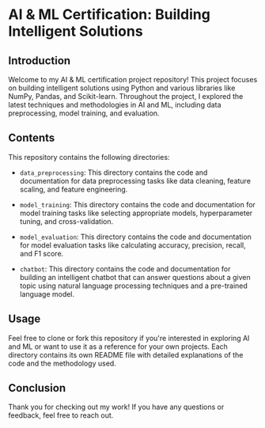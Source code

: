 # AI & ML Certification: Building Intelligent Solutions

## Introduction

Welcome to my AI & ML certification project repository! This project focuses on building intelligent solutions using Python and various libraries like NumPy, Pandas, and Scikit-learn. Throughout the project, I explored the latest techniques and methodologies in AI and ML, including data preprocessing, model training, and evaluation. 

## Contents

This repository contains the following directories:

- `data_preprocessing`: This directory contains the code and documentation for data preprocessing tasks like data cleaning, feature scaling, and feature engineering.

- `model_training`: This directory contains the code and documentation for model training tasks like selecting appropriate models, hyperparameter tuning, and cross-validation.

- `model_evaluation`: This directory contains the code and documentation for model evaluation tasks like calculating accuracy, precision, recall, and F1 score.

- `chatbot`: This directory contains the code and documentation for building an intelligent chatbot that can answer questions about a given topic using natural language processing techniques and a pre-trained language model.

## Usage

Feel free to clone or fork this repository if you're interested in exploring AI and ML or want to use it as a reference for your own projects. Each directory contains its own README file with detailed explanations of the code and the methodology used.

## Conclusion

Thank you for checking out my work! If you have any questions or feedback, feel free to reach out.
